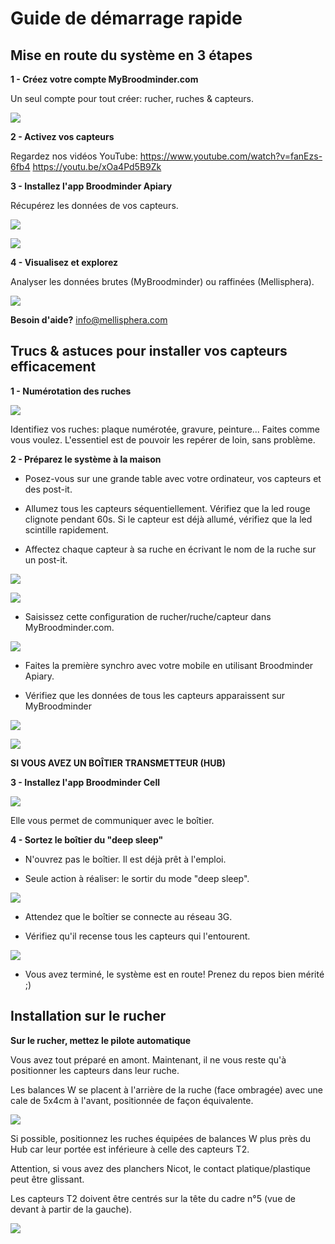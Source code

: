 # Guide de démarrage rapide

## Mise en route du système en 3 étapes

**1 - Créez votre compte MyBroodminder.com**

Un seul compte pour tout créer: rucher, ruches & capteurs. 

![](./images/guide/1.png)

**2 - Activez vos capteurs** 

Regardez nos vidéos YouTube: 
https://www.youtube.com/watch?v=fanEzs-6fb4 
https://youtu.be/xOa4Pd5B9Zk  

**3 - Installez l'app Broodminder Apiary** 

Récupérez les données de vos capteurs. 

![](./images/guide/Picto3logo.png)

![](./images/guide/2fr.png)

**4 - Visualisez et explorez** 

Analyser les données brutes (MyBroodminder) ou raffinées (Mellisphera). 

![](./images/guide/3.png)

**Besoin d'aide?** info@mellisphera.com 

## Trucs & astuces pour installer vos capteurs efficacement 

**1 - Numérotation des ruches** 

![](./images/guide/Picto4.png)

Identifiez vos ruches: plaque numérotée, gravure, peinture... Faites comme vous voulez. L'essentiel est de pouvoir les repérer de loin, sans problème. 

**2 - Préparez le système à la maison** 

- Posez-vous sur une grande table avec votre ordinateur, vos capteurs et des post-it. 

- Allumez tous les capteurs séquentiellement. Vérifiez que la led rouge clignote pendant 60s. Si le capteur est déjà allumé, vérifiez que la led scintille rapidement.

- Affectez chaque capteur à sa ruche en écrivant le nom de la ruche sur un post-it. 

![](./images/guide/4.png)

![](./images/guide/5.png)

- Saisissez cette configuration de rucher/ruche/capteur dans MyBroodminder.com. 

![](./images/guide/6.png)

- Faites la première synchro avec votre mobile en utilisant Broodminder Apiary. 

- Vérifiez que les données de tous les capteurs apparaissent sur MyBroodminder 

![](./images/guide/7.png)

![](./images/guide/8.png)

**SI VOUS AVEZ UN BOÎTIER TRANSMETTEUR (HUB)** 

**3 - Installez l'app Broodminder Cell** 

![](./images/guide/Picto5.png)

Elle vous permet de communiquer avec le boîtier. 

**4 - Sortez le boîtier du "deep sleep"** 

- N'ouvrez pas le boîtier. Il est déjà prêt à l'emploi. 

- Seule action à réaliser: le sortir du mode "deep sleep".

![](./images/guide/10.png)

- Attendez que le boîtier se connecte au réseau 3G.

- Vérifiez qu'il recense tous les capteurs qui l'entourent.

![](./images/guide/11.png)

- Vous avez terminé, le système est en route! Prenez du repos bien mérité ;) 

## Installation sur le rucher 

**Sur le rucher, mettez le pilote automatique** 

Vous avez tout préparé en amont. Maintenant, il ne vous reste qu'à positionner les capteurs dans leur ruche. 

Les balances W se placent à l'arrière de la ruche (face ombragée) avec une cale de 5x4cm à l'avant, positionnée de façon équivalente. 

![](./images/guide/12.png)

Si possible, positionnez les ruches équipées de balances W plus près du Hub car leur portée est inférieure à celle des capteurs T2. 

Attention, si vous avez des planchers Nicot, le contact platique/plastique peut être glissant. 

Les capteurs T2 doivent être centrés sur la tête du cadre n°5 (vue de devant à partir de la gauche). 

![](./images/guide/13.png)